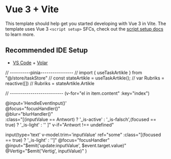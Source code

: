 # Vue 3 + Vite

This template should help get you started developing with Vue 3 in Vite. The template uses Vue 3 `<script setup>` SFCs, check out the [script setup docs](https://v3.vuejs.org/api/sfc-script-setup.html#sfc-script-setup) to learn more.

## Recommended IDE Setup

- [VS Code](https://code.visualstudio.com/) + [Volar](https://marketplace.visualstudio.com/items?itemName=Vue.volar)

// ----------pinia----------------
// import { useTaskArtikle } from "@/store/taskStore"
// const stateArtikle = useTaskArtikle();
// var Rubriks = reactive([])
// Rubriks = stateArtikle.Artikle

// --------------------------
(v-for="el in item.content" :key="index")

@input='HendleEventInput()'  
@focus="focusHandler()"  
@blur="blurHandler()"  
:class="[(inputValue == Antwort) ? '_is-active' : '_is-falsch',(focused == true) ? '_is-light' : '' ]"
v-if="Antwort !== undefined"

input(type='text' v-model.trim='inputValue' ref="some" :class="[(focused == true) ? '_is-light' : '']" @focus="focusHandler" @input="$emit('update:inputValue', $event.target.value)" @Vertig="$emit('Vertig', inputValue)" )
